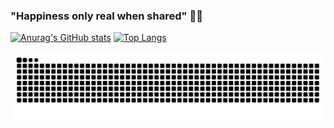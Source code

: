 ### "Happiness only real when shared" 👋🍀

[![Anurag's GitHub stats](https://github-readme-stats.vercel.app/api?username=MarquesRick&count_private=true&theme=onedark)](https://github.com/MarquesRick/github-readme-stats)
[![Top Langs](https://github-readme-stats.vercel.app/api/top-langs/?username=MarquesRick&layout=compact)](https://github.com/MarquesRick/github-readme-stats)

![Snake animation](https://github.com/MarquesRick/MarquesRick/blob/output/github-contribution-grid-snake.svg)

<!--
**MarquesRick/MarquesRick** is a ✨ _special_ ✨ repository because its `README.md` (this file) appears on your GitHub profile.

Here are some ideas to get you started:

- 🔭 I’m currently working on ...
- 🌱 I’m currently learning ...
- 👯 I’m looking to collaborate on ...
- 🤔 I’m looking for help with ...
- 💬 Ask me about ...
- 📫 How to reach me: ...
- 😄 Pronouns: ...
- ⚡ Fun fact: ...
-->

